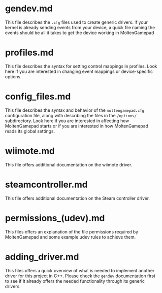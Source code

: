 # gendev.md

This file describes the `.cfg` files used to create generic drivers. If your kernel is already sending events from your device, a quick file naming the events should be all it takes to get the device working in MoltenGamepad

# profiles.md

This file describes the syntax for setting control mappings in profiles. Look here if you are interested in changing event mappings or device-specific options.

# config_files.md

This file describes the syntax and behavior of the  `moltengamepad.cfg` configuration file, along with describing the files in the `/options/` subdirectory. Look here if you are interested in affecting how MoltenGamepad starts or if you are interested in how MoltenGamepad reads its global settings.

# wiimote.md

This file offers additional documentation on the wiimote driver.

# steamcontroller.md

This file offers additional documentation on the Steam controller driver.


# permissions_(udev).md

This files offers an explanation of the file permissions required by MoltenGamepad and some example udev rules to achieve them.

# adding_driver.md

This files offers a quick overview of what is needed to implement another driver for this project in C++. Please check the `gendev` documentation first to see if it already offers the needed functionality through its generic drivers.



